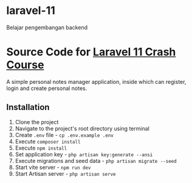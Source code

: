 # laravel-11
Belajar pengembangan backend 

# Source Code for [Laravel 11 Crash Course](https://github.com/thecodeholic/laravel11-crash-course)

A simple personal notes manager application, inside which can register, login and create personal notes.

## Installation
1. Clone the project
2. Navigate to the project's root directory using terminal
3. Create `.env` file - `cp .env.example .env`
4. Execute `composer install`
5. Execute `npm install`
6. Set application key - `php artisan key:generate --ansi`
7. Execute migrations and seed data - `php artisan migrate --seed`
8. Start vite server - `npm run dev`
9. Start Artisan server - `php artisan serve`
